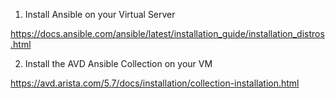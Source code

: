 1. Install Ansible on your Virtual Server

https://docs.ansible.com/ansible/latest/installation_guide/installation_distros.html

2. Install the AVD Ansible Collection on your VM

https://avd.arista.com/5.7/docs/installation/collection-installation.html

